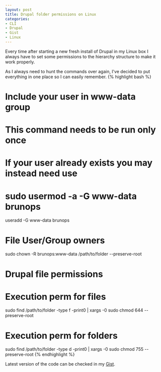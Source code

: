 ```yaml
---
layout: post
title: Drupal folder permissions on Linux
categories:
- CLI
- Drupal
- Gist
- Linux
---
```

Every time after starting a new fresh install of Drupal in my Linux box I always have to set some permissions to the hierarchy structure to make it work properly.

As I always need to hunt the commands over again, I've decided to put everything in one place so I can easily remember.
{% highlight bash %}
# Include your user in www-data group
# This command needs to be run only once
# If your user already exists you may instead need use
# sudo usermod -a -G www-data brunops
useradd -G www-data brunops

# File User/Group owners
sudo chown -R brunops:www-data /path/to/folder --preserve-root

# Drupal file permissions
# Execution perm for files
sudo find /path/to/folder -type f -print0 | xargs -0 sudo chmod 644 --preserve-root

# Execution perm for folders
sudo find /path/to/folder -type d -print0 | xargs -0 sudo chmod 755 --preserve-root
{% endhighlight %}

Latest version of the code can be checked in my <a class="vt-p" title="Latest version" href="https://gist.github.com/4148926" target="_blank">Gist</a>.
